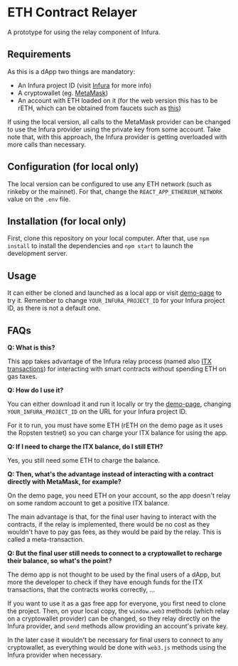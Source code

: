 # ETH Contract Relayer

A prototype for using the relay component of Infura.

## Requirements

As this is a dApp two things are mandatory:

- An Infura project ID (visit [Infura](https://infura.io/) for more info)
- A cryptowallet (eg. [MetaMask](https://metamask.io/))
- An account with ETH loaded on it (for the web version this has to be rETH, which can be obtained from faucets such as [this](https://faucet.egorfine.com/))

If using the local version, all calls to the MetaMask provider can be changed to use the Infura provider using the private key from some account. Take note that, with this approach, the Infura provider is getting overloaded with more calls than necessary.

## Configuration (for local only)

The local version can be configured to use any ETH network (such as rinkeby or the mainnet). For that, change the `REACT_APP_ETHEREUM_NETWORK` value on the `.env` file.

## Installation (for local only)

First, clone this repository on your local computer. After that, use `npm install` to install the dependencies and `npm start` to launch the development server.

## Usage

It can either be cloned and launched as a local app or visit [demo-page](https://contract-relayer.herokuapp.com?infuraId=<YOUR_INFURA_PROJECT_ID>) to try it. Remember to change `YOUR_INFURA_PROJECT_ID` for your Infura project ID, as there is not a default one.

## FAQs

**Q: What is this?**

This app takes advantage of the Infura relay process (named also [ITX transactions](https://docs.infura.io/infura/features/itx-transactions)) for interacting with smart contracts without spending ETH on gas taxes.

**Q: How do I use it?**

You can either download it and run it locally or try the [demo-page](https://contract-relayer.herokuapp.com?infuraId=<YOUR_INFURA_PROJECT_ID>), changing `YOUR_INFURA_PROJECT_ID` on the URL for your Infura project ID.

For it to run, you must have some ETH (rETH on the demo page as it uses the Ropsten testnet) so you can charge your ITX balance for using the app.

**Q: If I need to charge the ITX balance, do I still ETH?**

Yes, you still need some ETH to charge the balance.

**Q: Then, what's the advantage instead of interacting with a contract directly with MetaMask, for example?**

On the demo page, you need ETH on your account, so the app doesn't relay on some random account to get a positive ITX balance.

The main advantage is that, for the final user having to interact with the contracts, if the relay is implemented, there would be no cost as they wouldn't have to pay gas fees, as they would be paid by the relay. This is called a meta-transaction.

**Q: But the final user still needs to connect to a cryptowallet to recharge their balance, so what's the point?**

The demo app is not thought to be used by the final users of a dApp, but more the developer to check if they have enough funds for the ITX transactions, that the contracts works correctly, ...

If you want to use it as a gas free app for everyone, you first need to clone the project. Then, on your local copy, the `window.web3` methods (which relay on a cryptowallet provider) can be changed, so they relay directly on the Infura provider, and `send` methods allow providing an account's private key.

In the later case it wouldn't be necessary for final users to connect to any cryptowallet, as everything would be done with `web3.js` methods using the Infura provider when necessary.